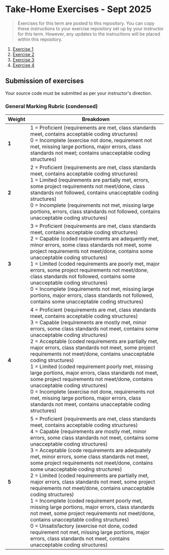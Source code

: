 # Take-Home Exercises - Sept 2025

> Exercises for this term are posted to this repository. You can copy these instructions to your exercise repository set up by your instructor for this term. However, any updates to the instructions will be placed within this repository.

1. [Exercise 1](./Exercise1/README.md)
1. [Exercise 2](./Exercise2/README.md)
1. [Exercise 3](./Exercise3/README.md)
1. [Exercise 4](./Exercise4/README.md)


## Submission of exercises

Your source code must be submitted as per your instructor's direction.

### General Marking Rubric (condensed)

| Weight | Breakdown |
| ----- | --------- |
| **1** | 1 = Proficient (requirements are met, class standards meet, contains acceptable coding structures)<br />0 = Incomplete (exercise not done, requirement not met, missing large portions, major errors, class standards not meet;  contains unacceptable coding structures) |
| **2** | 2 = Proficient (requirements are met, class standards meet, contains acceptable coding structures)<br />1 = Limited (requirements are partially met, errors, some project requirements not meet/done, class standards not followed, contains unacceptable coding structures)<br />0 = Incomplete (requirements not met, missing large portions, errors, class standards not followed, contains unacceptable coding structures) |
| **3** | 3 = Proficient (requirements are met, class standards meet, contains acceptable coding structures)<br />2 = Capable (coded requirements are adequently met, minor errors, some class standards not meet, some project requirements not meet/done, contains some unacceptable coding structures)<br />1 = Limited (coded requirements are poorly met, major errors, some project requirements not meet/done, class standards not followed, contains some unacceptable coding structures)<br />0 = Incomplete (requirements not met, missing large portions, major errors, class standards not followed, contains some unacceptable coding structures) |
| **4** | 4 = Proficient (requirements are met, class standards meet, contains acceptable coding structures)<br />3 = Capable (requirements are mostly met, minor errors, some class standards not meet, contains some unacceptable coding structures)<br />2 = Acceptable (coded requirements are partially met, major errors, class standards not meet, some project requirements not meet/done, contains unacceptable coding structures)<br />1 = Limited (coded requirement poorly met, missing large portions, major errors, class standards not meet, some project requirements not meet/done, contains unacceptable coding structures)<br />0 = Incomplete (exercise not done, requirements not met, missing large portions, major errors, class standards not meet, contains unacceptable coding structures) |
| **5** | 5 = Proficient (requirements are met, class standards meet, contains acceptable coding structures)<br />4 = Capable (requirements are mostly met, minor errors, some class standards not meet, contains some unacceptable coding structures)<br />3 = Acceptable (code requirements are adequately met, minor errors, some class standards not meet, some project requirements not meet/done, contains some unacceptable coding structures)<br />2 = Limited (coded requirements are partially met, major errors, class standards not meet, some project requirements not meet/done, contains unacceptable coding structures)<br />1 = Incomplete (coded requirement poorly met, missing large portions, major errors, class standards not meet, some project requirements not meet/done, contains unacceptable coding structures)<br />0 = Unsatisfactory (exercise not done, coded requirement not met, missing large portions, major errors, class standards not meet, contains unacceptable coding structures) |
